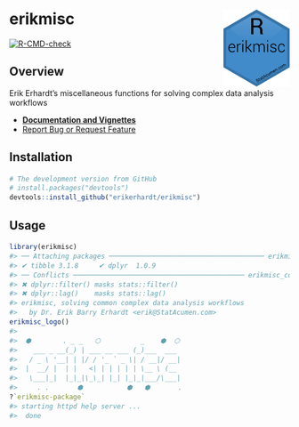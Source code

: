 
<!-- README.md is generated from README.Rmd. Please edit that file -->

# erikmisc <a href='https://github.com/erikerhardt/erikmisc'><img src='man/figures/erikmisc.png' align="right" height="138.5" /></a>

<!-- badges: start -->

[![R-CMD-check](https://github.com/erikerhardt/erikmisc/actions/workflows/check-standard.yaml/badge.svg)](https://github.com/erikerhardt/erikmisc/actions/workflows/check-standard.yaml)
<!-- badges: end -->

## Overview

Erik Erhardt’s miscellaneous functions for solving complex data analysis
workflows

-   <strong><a href="https://erikerhardt.github.io/erikmisc/">Documentation
    and Vignettes</a></strong>
-   <a href="https://github.com/erikerhardt/erikmisc/issues">Report Bug
    or Request Feature</a>

## Installation

``` r
# The development version from GitHub
# install.packages("devtools")
devtools::install_github("erikerhardt/erikmisc")
```

## Usage

``` r
library(erikmisc)
#> ── Attaching packages ─────────────────────────────────────── erikmisc 0.1.16 ──
#> ✔ tibble 3.1.8     ✔ dplyr  1.0.9
#> ── Conflicts ─────────────────────────────────────────── erikmisc_conflicts() ──
#> ✖ dplyr::filter() masks stats::filter()
#> ✖ dplyr::lag()    masks stats::lag()
#> erikmisc, solving common complex data analysis workflows
#>   by Dr. Erik Barry Erhardt <erik@StatAcumen.com>
erikmisc_logo()
#> 
#>  ⬢        . _ _   ⬡          _    ⬢  ⬡   
#>    ___ _ __(_) | ___ __ ___ (_)___  ___  
#>   / _ \ '__| | |/ / '_ ` _ \| / __|/ __| 
#>  |  __/ |  | |   <| | | | | | \__ \ (__  
#>   \___|_|  |_|_|\_\_| |_| |_|_|___/\___| 
#>     . .       ⬢           ⬢   ⬢       .
?`erikmisc-package`
#> starting httpd help server ...
#>  done
```
